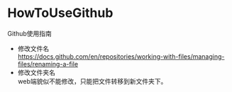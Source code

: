 # HowToUseGithub
Github使用指南

* 修改文件名  
https://docs.github.com/en/repositories/working-with-files/managing-files/renaming-a-file
* 修改文件夹名  
web端貌似不能修改，只能把文件转移到新文件夹下。 
